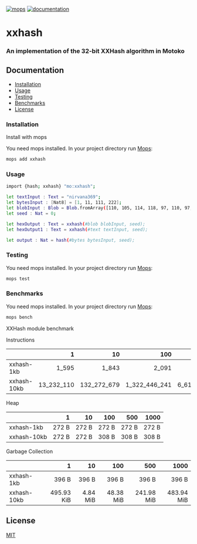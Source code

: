 [![mops](https://oknww-riaaa-aaaam-qaf6a-cai.raw.ic0.app/badge/mops/xxhash)](https://mops.one/xxhash) [![documentation](https://oknww-riaaa-aaaam-qaf6a-cai.raw.ic0.app/badge/documentation/xxhash)](https://mops.one/xxhash/docs)
# xxhash
### An implementation of the 32-bit XXHash algorithm in Motoko

## Documentation
* [Installation](###installation)
* [Usage](#usage)
* [Testing](#testing)
* [Benchmarks](#benchmarks)
* [License](#license)

### Installation

Install with mops

You need mops installed. In your project directory run [Mops](https://mops.one/):

```sh
mops add xxhash
```

### Usage

```sh
import {hash; xxhash} "mo:xxhash";

let textInput : Text = "nirvana369";
let bytesInput : [Nat8] = [1, 11, 111, 222];
let blobInput : Blob = Blob.fromArray([110, 105, 114, 118, 97, 110, 97, 51, 54, 57]);
let seed : Nat = 0;

let hexOutput : Text = xxhash(#blob blobInput, seed);
let hexOutput1 : Text = xxhash(#text textInput, seed);

let output : Nat = hash(#bytes bytesInput, seed);
```


### Testing

You need mops installed. In your project directory run [Mops](https://mops.one/):

```sh
mops test
```

### Benchmarks

You need mops installed. In your project directory run [Mops](https://mops.one/):

```sh
mops bench
```
				
XXHash module benchmark
				

Instructions

|             |          1 |          10 |           100 |           500 |           1000 |
| :---------- | ---------: | ----------: | ------------: | ------------: | -------------: |
| xxhash-1kb  |      1_595 |       1_843 |         2_091 |         2_091 |          2_339 |
| xxhash-10kb | 13_232_110 | 132_272_679 | 1_322_446_241 | 6_613_799_781 | 13_226_153_874 |
				

Heap

|             |     1 |    10 |   100 |   500 |  1000 |
| :---------- | ----: | ----: | ----: | ----: | ----: |
| xxhash-1kb  | 272 B | 272 B | 272 B | 272 B | 272 B |
| xxhash-10kb | 272 B | 272 B | 308 B | 308 B | 308 B |
				

Garbage Collection

|             |          1 |       10 |       100 |        500 |       1000 |
| :---------- | ---------: | -------: | --------: | ---------: | ---------: |
| xxhash-1kb  |      396 B |    396 B |     396 B |      396 B |      396 B |
| xxhash-10kb | 495.93 KiB | 4.84 MiB | 48.38 MiB | 241.98 MiB | 483.94 MiB |

## License
[MIT](https://github.com/nirvana369/xxhash/blob/main/LICENSE)
